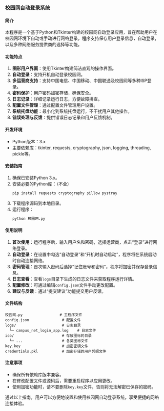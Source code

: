 ### 校园网自动登录系统

#### 简介
本程序是一个基于Python和Tkinter构建的校园网自动登录应用，旨在帮助用户在校园网环境下自动或手动进行网络登录。程序支持保存用户登录信息，自动登录，以及多种网络服务提供商的选择等功能。

#### 功能特点
1. **图形用户界面**：使用Tkinter构建简洁直观的操作界面。
2. **自动登录**：支持开机自动登录校园网。
3. **多运营商支持**：支持中国电信、中国移动、中国联通及校园网等多种ISP登录。
4. **密码保护**：用户密码加密存储，确保安全。
5. **日志记录**：详细记录运行日志，方便故障排查。
6. **配置文件管理**：通过配置文件管理用户设置。
7. **系统托盘功能**：最小化到系统托盘运行，不干扰用户其他操作。
8. **错误处理与反馈**：提供错误日志记录和用户反馈机制。

#### 开发环境
- Python版本：3.x
- 主要依赖库：tkinter, requests, cryptography, json, logging, threading, pickle等。

#### 安装指南
1. 确保已安装Python 3.x。
2. 安装必要的Python库：（不全）
   ```bash
   pip install requests cryptography pillow pystray
   ```
3. 下载程序源码到本地目录。
4. 运行程序：
   ```bash
   python 校园网.py
   ```

#### 使用说明
1. **首次使用**：运行程序后，输入用户名和密码，选择运营商，点击“登录”进行网络登录。
2. **自动登录**：在设置中勾选“自动登录”和“开机时自动启动”，程序将在系统启动时自动连接网络。
3. **密码管理**：首次输入密码后选择“记住账号和密码”，程序将加密并保存登录信息。
4. **日志查看**：查看`logs`目录下生成的日志文件来获取程序运行详情。
5. **配置修改**：可通过编辑`config.json`文件手动更改配置。
6. **建议与反馈**：通过“提交建议”功能提交用户反馈。

#### 文件结构
```
校园网.py                 # 主程序文件
config.json               # 配置文件
logs/                     # 日志目录
  └─ campus_net_login_app.log    # 日志文件
ico/                      # 存放图标的目录
  └─ ...                  # 各类图标文件
key.key                   # 加密密钥文件
credentials.pkl           # 加密存储的用户凭据文件
```

#### 注意事项
- 确保所有依赖库版本兼容。
- 在修改配置文件或源码后，需要重启程序以应用更改。
- 使用加密功能时，请不要删除`key.key`文件，否则将无法解密已保存的密码。

通过以上指南，用户可以方便地设置和使用校园网自动登录系统，享受便捷的网络连接体验。
